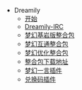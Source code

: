 <!-- _sidebar.md -->
* Dreamily
  * [开始](README.md) <!--注意这里是相对路径-->
  * [Dreamily-IRC](_source/Dreamily-IRC/README.md)
  * [梦幻基岩版整合包](_source/BDS/README.md)
  * [梦幻互通整合包](_source/HT/README.md)
  * [梦幻优化整合包](_source/Optimized/README.md)
  * [整合包下载地址](_source/Download/README.md)
  * [梦幻一言插件](_source/hitokoto/README.md)
  * [兑换码插件](_source/keycode/README.md)
 